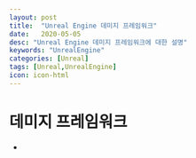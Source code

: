```yaml
---
layout: post
title:  "Unreal Engine 데미지 프레임워크"
date:   2020-05-05
desc: "Unreal Engine 데미지 프레임워크에 대한 설명"
keywords: "UnrealEngine"
categories: [Unreal]
tags: [Unreal,UnrealEngine]
icon: icon-html
---
```


# 데미지 프레임워크
 - 